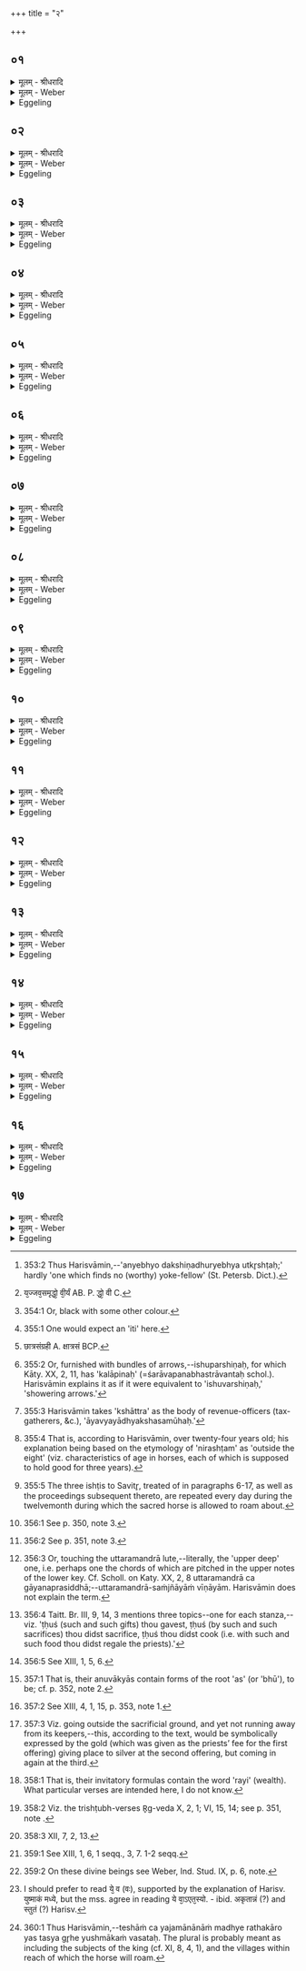 +++
title = "२"

+++


## ०१
<details><summary>मूलम् - श्रीधरादि</summary>

एत᳘स्यान्ताय᳘मानायाम्॥  
(म᳘) अ᳘श्वन्नि᳘क्त्वोदा᳘नयन्ति य᳘स्मिन्त्स᳘र्व्वाणि रूपा᳘णि भ᳘वन्ति यो᳘ वा जव᳘समृद्धः सह᳘स्रार्हम्पूर्व्व्यं यो द᳘क्षिणायां धु᳘र्य्यप्प्रतिधुरः[[!!]]॥
</details>

<details><summary>मूलम् - Weber</summary>

एत᳘स्यां ताय᳘मानायाम्॥  
अ᳘श्वं निॗक्त्वोदा᳘नयन्ति य᳘स्मिन्त्स᳘र्वाणि रूपा᳘णि भवन्ति यो᳘ वा जव᳘समृद्धः सह᳘स्रार्हम् पूर्व्यं यो द᳘क्षिणायां धुर्य᳘प्रतिधुरः᳟॥
</details>

<details><summary>Eggeling</summary>

1. Whilst this (offering to Pūshan) is being performed, the horse, having been cleansed, is led up--being one which is marked with all colours, or which is perfect in speed, worth a thousand (cows), in its prime, and without its match under the right-side yoke [^egg_905].

[^egg_905]: 353:2 Thus Harisvāmin,--'anyebhyo dakshiṇadhuryebhya utkr̥shṭaḥ;'  hardly 'one which finds no (worthy) yoke-fellow' (St. Petersb. Dict.).
</details>

## ०२
<details><summary>मूलम् - श्रीधरादि</summary>

(स्त) तद्य᳘त्सर्व्व᳘रूपो भ᳘वति॥  
स᳘र्व्वं वै᳘ रूपᳫँ᳭ स᳘र्व्वमश्वमेधः स᳘र्व्वस्या᳘प्त्यै स᳘र्व्वस्या᳘वरुद्ध्या ऽअ᳘थ य᳘ज्जव᳘समृद्धो᳘ व्वी᳘र्य्यम्वै᳘[[!!]] जवो᳘ व्वी᳘र्य्यस्या᳘प्त्यै व्वी᳘र्य्यस्या᳘वरुद्ध्या ऽअ᳘थ य᳘त्सह᳘स्रार्हः स᳘र्व्वम्वै᳘ सह᳘स्रᳫँ᳭ स᳘र्व्वमश्वमेधः स᳘र्व्वस्या᳘प्त्यै स᳘र्व्वस्या᳘वरुद्ध्या ऽअ᳘थ य᳘त्पूर्व्व्य᳘ ऽएष वा ऽअ᳘परिमितम्वी᳘र्य्यमभिव᳘र्द्धते[[!!]] य᳘त्पूर्व्व्यो᳘ ऽपरिमित᳘स्यैव᳘ व्वी᳘र्य्यस्या᳘वरुद्ध्या ऽअ᳘थ यद्द᳘क्षिणायान्धु᳘र्य्यप्प्रर्तिधुर᳘ ऽएष वा᳘ ऽएष य᳘ ऽएष त᳘पति न वा᳘ ऽएतं क᳘श्चन᳘ प्प्रतिप्प्रति᳘रेत᳘स्यैवा᳘वरुद्ध्यै॥
</details>

<details><summary>मूलम् - Weber</summary>

तद्य᳘त्सर्व᳘रूपो भ᳘वति॥  
स᳘र्वं वै᳘ रूपᳫं स᳘र्वमश्वमेधः स᳘र्वस्या᳘प्त्यै स᳘र्वस्या᳘वरुद्ध्या अ᳘थ य᳘ज्जव᳘समृद्धो [^wbr_1] वीर्यं᳘ वै᳘ जवो᳘ वीर्यस्या᳘प्त्यै वीर्य᳘स्या᳘वरुद्ध्या अ᳘थ य᳘त्सह᳘स्रार्हः स᳘र्वं वै᳘ सह᳘स्रᳫं स᳘र्वमश्वमेधः स᳘र्वस्या᳘प्त्यै स᳘र्वस्या᳘वरुद्ध्या अ᳘थ य᳘त्पूर्व्य᳘ एष वा अ᳘परिमितं वीर्य᳘मभिव᳘र्धते य᳘त्पूर्व्यो᳘ऽपरिमितस्यैव᳘ वीर्य᳘स्या᳘वरुद्ध्या अ᳘थ यद्द᳘क्षिणायां धुर्य᳘पर्तिधुर᳘ एष वा᳘ एष य᳘ एष त᳘पति न वा᳘ एतं क᳘श्चन᳘ प्रतिप्रति᳘रेत᳘स्यैवा᳘वरुद्ध्यै॥  

[^wbr_1]: य᳘ज्जव᳘समृद्धो᳘ वी᳘र्यं AB. P. द्धो᳘ वी C.
</details>

<details><summary>Eggeling</summary>

2. And as to its being one marked with all colours, it is for the sake of his (the Sacrificer's) obtaining and securing everything, for colour (outward appearance) is everything, and the Aśvamedha is everything. And as to its being perfect in speed, it is for the sake of his obtaining and securing vigour, for speed is vigour. And as to its being worth a thousand (cows), it is for the sake of his obtaining and securing everything, for a thousand means everything, and the Aśvamedha is everything. And as to its being in its prime, it is for the sake of his obtaining unlimited vigour, for such a one that is in the prime (of youth) increases to unlimited vigour. And as to its being without its match under the right-side yoke, it is for the sake of his obtaining yonder (sun), for that (horse) indeed is he that shines yonder, and assuredly there is no one to rival him.
</details>

## ०३
<details><summary>मूलम् - श्रीधरादि</summary>

(त्य᳘) त᳘दु होवाच भाल्लवेयः॥  
(यो) द्वि᳘रूप ऽए᳘वैषो᳘ ऽश्वः स्यात्कृष्ण᳘सारङ्गः प्प्रजा᳘पतेर्व्वा᳘ ए᳘षो ऽक्ष्णः स᳘मभवद्द्वि᳘रूपम्वा᳘ ऽइदञ्च᳘क्षुः शुक्ल᳘ञ्चैव᳘ कृष्ण᳘ञ्च त᳘देनᳫँ᳭ स्वे᳘न रूपे᳘ण स᳘मर्द्धयतीति[[!!]]॥
</details>

<details><summary>मूलम् - Weber</summary>

त᳘दु होवाच भाल्लबेयो᳟॥  
द्वि᳘रूप एॗवैषो᳘ऽश्वः स्यात्कृष्ण᳘सारंगः प्रजा᳘पतेर्वा᳘ एॗषोऽक्ष्णः स᳘मभवद्द्वि᳘रूपं वा᳘ इदं च᳘क्षुः शुक्लं᳘ चैव᳘ कृष्णं᳘ च त᳘देनᳫं स्वे᳘न रूपे᳘ण स᳘मर्धयती᳘ति॥
</details>

<details><summary>Eggeling</summary>

3. As to this, Bhāllaveya, however, said, 'That horse should be of two colours, black-spotted [^egg_906], for that (horse) was produced from Prajāpati's eye, and this eye is of two colours, white and black: he thus endows it with its own colour.'

[^egg_906]: 354:1 Or, black with some other colour.
</details>

## ०४
<details><summary>मूलम् - श्रीधरादि</summary>

(त्य᳘) अ᳘थ होवाच सा᳘त्ययज्ञिः॥  
(स्त्रि᳘) त्रि᳘रूप ऽए᳘वैषो᳘ ऽश्वः स्यात्त᳘स्य कृष्णः᳘ पूर्व्वार्द्धः᳘ शु᳘क्लो ऽपरार्द्धः कृ᳘त्तिकाञ्जिः पुर᳘स्तात्तद्य᳘त्कृष्णः᳘ पूर्व्वार्द्धो भ᳘वति य᳘दे᳘वेद᳘ङ्कृष्ण᳘मक्ष्णस्त᳘दस्य तद᳘थ य᳘च्छुक्लो ऽपरार्द्धो य᳘दे᳘वेद᳘ᳫँ᳘ शुक्ल᳘मक्ष्णस्त᳘दस्य तद᳘थ यत्कृ᳘त्तिकाञ्जिः पुर᳘स्तात्सा᳘ कनी᳘नका स᳘ ऽएव᳘ रूप᳘समृद्धो ऽतो यत᳘मो ऽस्योपक᳘ल्पेत बहुरूपो᳘ वा द्वि᳘रूपो वा त्रि᳘रूपो वा कृ᳘त्तिकाञ्जिस्तमा᳘लभेत जवे᳘न᳘ त्वेव स᳘मृद्धः स्यात्॥
</details>

<details><summary>मूलम् - Weber</summary>

अ᳘थ होवाच सा᳘त्ययज्ञिः॥  
त्रि᳘रूप एॗवैषो᳘ऽश्वः स्यात्त᳘स्य कृष्णः᳘ पूर्वार्धः᳘ शुॗक्लोऽपरार्धः कृ᳘त्तिकाञ्जिः पुर᳘स्तात्तद्य᳘त्कृष्णः᳘ पूर्वार्धो भ᳘वति य᳘देॗवेदं᳘ कृष्ण᳘मक्ष्णस्त᳘दस्य तद᳘थ य᳘छुॗक्लोऽपरार्धो य᳘देॗवेदं᳘ शुक्ल᳘मक्ष्णस्त᳘दस्य तद᳘थ यत्कृ᳘त्तिकाञ्जिः पुर᳘स्तात्सा᳘ कनी᳘नका स᳘ एव᳘ रूप᳘समृद्धोऽतो यतॗमोऽस्योपक᳘ल्पेत बहुरूपो᳘ वा द्वि᳘रूपो वा त्रि᳘रूपो वा कृ᳘त्तिकाञ्जिस्तमा᳘लभेत जवे᳘नॗ त्वेव स᳘मृद्धः स्यात्॥
</details>

<details><summary>Eggeling</summary>

4. But Sātyayajñi said, 'That horse should be of three colours, its forepart black, its hindpart white, with a wain for its mark in front;--when its forepart is black it is the same as this black of the eye; and when its hindpart is white it is the same as this white of the eye; and when it has a wain for its mark in front, that is the pupil: such

a one, indeed, is perfect in colour [^egg_907].' Whichever of these, then, should be ready at hand, either a many-coloured one, or one of two colours, or one of three colours with a wain for its mark, let him slaughter it: but in speed it should certainly be perfect.

[^egg_907]: 355:1 One would expect an 'iti' here.
</details>

## ०५
<details><summary>मूलम् - श्रीधरादि</summary>

(त्त᳘) त᳘स्यैते᳘ पुर᳘स्ताद्रक्षिता᳘र ऽउ᳘पकॢप्ता भवन्ति॥  
राजपुत्राः᳘ कवचि᳘नः शत᳘ᳫँ᳘ राज᳘न्या निषङ्गि᳘णः शत᳘ᳫँ᳘ सूतग्राम᳘ण्याम्पुत्रा᳘ ऽइषुपर्षि᳘णः शतं᳘ क्षात्त्रसंग्रहीतॄणा᳘म्पुत्रा᳘ दण्डि᳘नः शत᳘मश्वशतन्नि᳘रष्टन्निर᳘मणं य᳘स्मिन्नेनमपिसृ᳘ज्य र᳘क्षन्ति॥
</details>

<details><summary>मूलम् - Weber</summary>

त᳘स्यैते᳘ पुर᳘स्ताद्रक्षिता᳘र उ᳘पकॢप्ता भवन्ति॥  
राजपुत्राः᳘ कवचि᳘नः शतं᳘ राजॗन्या निषङ्गि᳘णः शत᳘ᳫं᳘ सूतग्रामॗण्याम् पुत्रा᳘ इषुपर्षि᳘णः शतं᳘ क्षात्त्रसंग्रहीतॄणा᳘म् [^wbr_2] पुत्रा᳘ दण्डि᳘नः शत᳘मश्वशतं नि᳘रष्टं निर᳘मणं य᳘स्मिन्नेनमपिसृ᳘ज्य र᳘क्षन्ति॥  

[^wbr_2]: छात्रसंग्रही A. क्षात्रसं BCP.
</details>

<details><summary>Eggeling</summary>

5. In front (of the sacrificial ground) there are those keepers of it ready at hand,--to wit, a hundred royal princes, clad in armour; a hundred warriors armed with swords; a hundred sons of heralds and headmen, bearing quivers filled with arrows [^egg_908]; and a hundred sons of attendants [^egg_909] and charioteers, bearing staves;--and a hundred exhausted, worn out horses [^egg_910] amongst which, having let loose that (sacrificial horse), they guard it.

[^egg_908]: 355:2 Or, furnished with bundles of arrows,--ishuparshiṇaḥ, for which Kāty. XX, 2, 11, has 'kalāpinaḥ' (=śarāvapanabhastrāvantaḥ schol.). Harisvāmin explains it as if it were equivalent to 'ishuvarshiṇaḥ,' 'showering arrows.'

[^egg_909]: 355:3 Harisvāmin takes 'kshāttra' as the body of revenue-officers (tax-gatherers, &c.), 'āyavyayādhyakshasamūhaḥ.'

[^egg_910]: 355:4 That is, according to Harisvāmin, over twenty-four years old; his explanation being based on the etymology of 'nirashṭam' as 'outside the eight' (viz. characteristics of age in horses, each of which is supposed to hold good for three years).
</details>

## ०६
<details><summary>मूलम् - श्रीधरादि</summary>

(न्त्य᳘) अ᳘थ सावित्रीमि᳘ष्टिन्नि᳘र्व्वपति॥  
सवित्रे᳘ प्रसवित्रे द्वा᳘दशकपालम्पुरोडा᳘शᳫँ᳭ सविता वै᳘ प्प्रसविता᳘ सविता᳘ म ऽइमं᳘ यज्ञम्प्र᳘सुवादि᳘ति॥
</details>

<details><summary>मूलम् - Weber</summary>

अ᳘थ सावित्रीमि᳘ष्टिं नि᳘र्वपति॥  
सवित्रे᳘ प्रसवित्रे द्वा᳘दशकपालम् पुरोडा᳘शᳫं सविता वै᳘ प्रसविता᳘ सविता᳘ म इमं᳘ यज्ञम् प्र᳘सुवादिति॥
</details>

<details><summary>Eggeling</summary>

6. He then prepares an (ishṭi) offering to Savitr̥ [^egg_911]--a cake on twelve potsherds to Savitr̥ Prasavitr̥--thinking, May Savitr̥ impel this my sacrifice!' for Savitr̥ (the sun), indeed, is the impeller (prasavitr̥).

[^egg_911]: 355:5 The three ishṭis to Savitr̥, treated of in paragraphs 6-17, as well as the proceedings subsequent thereto, are repeated every day during the twelvemonth during which the sacred horse is allowed to roam about.
</details>

## ०७
<details><summary>मूलम् - श्रीधरादि</summary>

त᳘स्यै प᳘ञ्चदश सामिधे᳘न्यो भवन्ति॥  
व्वा᳘र्त्रघ्नावा᳘ज्यभागौ य᳘ ऽइमा व्वि᳘श्वा जातान्या᳘ देवो᳘ यातु सविता᳘ सुर᳘त्न ऽइ᳘त्युपाᳫँ᳭शु᳘ हवि᳘षो याज्या ऽनुवा᳘क्ये व्विरा᳘जौ संया᳘ज्ये हि᳘रण्यन्द᳘क्षिणा सुव᳘र्ण्णᳫँ᳘ शत᳘मानन्त᳘स्योक्तम्ब्रा᳘ह्मणम्॥
</details>

<details><summary>मूलम् - Weber</summary>

त᳘स्यै प᳘ञ्चदश सामिधेॗन्यो भवन्ति॥  
वा᳘र्त्रघ्नावा᳘ज्यभागौ य᳘ इमा वि᳘श्वा जातान्या᳘ देवो᳘ यातु सविता᳘ सुर᳘त्न इ᳘त्युपांशु᳘ हवि᳘षो याज्यानुवाॗक्ये विरा᳘जौ संयाॗज्ये हि᳘रण्यं द᳘क्षिणा सुव᳘र्णं शत᳘मानं त᳘स्योक्तम् ब्रा᳘ह्मणम्॥
</details>

<details><summary>Eggeling</summary>

7. For this (offering) there are fifteen kindling-verses;

and the two butter-portions relate to the slaying of Vr̥tra [^egg_912]. [The verses, R̥g-veda V, 82, 9; VII, 45, 1], 'He who calleth forth all these beings (with his call, may he, Savitr̥, quicken us)!' and 'May the divine Savitr̥ come hither, treasure-laden, (filling the air whilst driving with his steeds; holding in his hand many things meet for man; and laying to rest and awakening the world),' pronounced in a low voice, are the invitatory and offering formulas of the chief oblation. Those of the Svishṭakr̥t are two virāj-verses [^egg_913]. The priests’ fee is gold weighing a hundred (grains): the meaning of this has been explained.

[^egg_912]: 356:1 See p. 350, note 3.

[^egg_913]: 356:2 See p. 351, note 3.
</details>

## ०८
<details><summary>मूलम् - श्रीधरादि</summary>

(न्त᳘) त᳘स्यै प्प्रयाजे᳘षु ताय᳘मानेषु॥  
ब्राह्मणो᳘ व्वीणागाथी᳘ दक्षिणत ऽउ᳘त्तरमन्द्रामुदाघ्नं᳘स्तिस्रः᳘ स्वयᳫँ᳭ सम्भृता[[!!]] गा᳘था गायती᳘त्ययजते᳘त्यददादि᳘ति त᳘स्योक्तम्ब्रा᳘ह्मणम्॥
</details>

<details><summary>मूलम् - Weber</summary>

त᳘स्यै प्रयाजे᳘षु ताय᳘मानेषु॥  
ब्राह्मणो᳘ वीणागाथी᳘ दक्षिणत उ᳘त्तरमन्द्रामुदाघ्न᳘ᳫं᳘स्तिस्रः᳘ स्वयंस᳘म्भृता गा᳘था गायती᳘त्ययजते᳘त्यददादि᳘ति त᳘स्योक्तम् ब्रा᳘ह्मणम्॥
</details>

<details><summary>Eggeling</summary>

8. Whilst the fore-offerings of this (ishṭi) are being performed, a Brāhman lute-player, striking up the uttaramandrā (tune [^egg_914]), sings three strophes composed by himself (on topics [^egg_915] such as), 'Such a sacrifice he offered,--Such gifts he gave:' the meaning of this has been explained [^egg_916].

[^egg_914]: 356:3 Or, touching the uttaramandrā lute,--literally, the 'upper deep' one, i.e. perhaps one the chords of which are pitched in the upper notes of the lower key. Cf. Scholl. on Katy. XX, 2, 8 uttaramandrā ca gāyanaprasiddhā;--uttaramandrā-saṁjñāyāṁ vīṇāyām. Harisvāmin does not explain the term.

[^egg_915]: 356:4 Taitt. Br. III, 9, 14, 3 mentions three topics--one for each stanza,--viz. 'ṭḥuś (such and such gifts) thou gavest, ṭḥuś (by such and such sacrifices) thou didst sacrifice, ṭḥuś thou didst cook (i.e. with such and such food thou didst regale the priests).'

[^egg_916]: 356:5 See XIII, 1, 5, 6.
</details>

## ०९
<details><summary>मूलम् - श्रीधरादि</summary>

(म᳘) अ᳘थ द्विती᳘यान्नि᳘र्व्वपति॥  
सवित्र᳘ ऽआसवित्रे द्वा᳘दशकपालम्पुरोडा᳘शᳫँ᳭ सविता वा᳘ ऽआसविता᳘ सविता᳘ म ऽइमं᳘ यज्ञमा᳘सुवादि᳘ति॥ कांडस्यार्द्धम्॥२१६॥
</details>

<details><summary>मूलम् - Weber</summary>

अ᳘थ द्विती᳘यां नि᳘र्वपति॥  
सवित्र᳘ आसवित्रे द्वा᳘दशकपालम् पुरोडा᳘शᳫं सविता वा᳘ आसविता᳘ सविता᳘ म इमं᳘ यज्ञमा᳘सुवादि᳘ति॥
</details>

<details><summary>Eggeling</summary>

9. He then prepares a second (offering)--a cake on twelve potsherds to Savitr̥ Āsavitr̥--thinking, 'May Savitr̥ propel this my sacrifice!' for Savitr̥, indeed, is the propeller (āsavitr̥).
</details>

## १०
<details><summary>मूलम् - श्रीधरादि</summary>

त᳘स्यै सप्त᳘दश सामिधे᳘न्यो भवन्ति॥  
स᳘द्वन्तावा᳘ज्यभागौ स᳘देवा᳘वरुन्द्धे व्वि᳘श्वानि देव सवितः स᳘घा नो देवः᳘ सविता᳘ सहावे᳘त्युपाᳫँ᳭शु᳘ हवि᳘षो याज्या ऽनुवा᳘क्ये ऽअनुष्टु᳘भौ संया᳘ज्ये रजतᳫँ᳭ हि᳘रण्यन्द᳘क्षिणा नानारूप᳘ताया ऽअ᳘थो ऽउत्क्रमाया᳘नपक्रमाय शत᳘मानं भवति शता᳘युर्व्वै पु᳘रुषः शते᳘न्द्रिय ऽआ᳘युरे᳘वेन्द्रिय᳘म्वी᳘र्य्यमात्म᳘न्द्धत्ते॥
</details>

<details><summary>मूलम् - Weber</summary>

त᳘स्यै सप्त᳘दश सामिधेॗन्यो भवन्ति॥  
स᳘द्वन्तावा᳘ज्यभागौ स᳘देवा᳘वरुन्द्धे वि᳘श्वानि देव सवितः स᳘ घा नो देवः᳘ सविता᳘ सहावे᳘त्युपांशु᳘ हवि᳘षो याज्यानुवाॗक्ये अनुष्टु᳘भौ संयाॗज्ये रजतᳫं हि᳘रण्यं द᳘क्षिणा नानारूप᳘ताया अ᳘थो उत्क्रमाया᳘नपक्रमाय शत᳘मानम् भवति शता᳘युर्वै पु᳘रुषः शते᳘न्द्रिय आ᳘युरेॗवेन्द्रियं᳘ वीर्य᳘मात्म᳘न्धत्ते॥
</details>

<details><summary>Eggeling</summary>

10. For this (offering) there are seventeen kindling-verses; and the two butter-portions are possessed of that which is [^egg_917]: the (truly) existent he thereby obtains. [The verses, R̥g-veda V, 82, 5; VII, 45, 31 'All troubles, O divine Savitr̥, (keep from us, do thou send us that which is good)!' and 'May that mighty god Savitr̥ (the lord of treasure, send us treasure; shedding wide-spread lustre, may he bestow upon us the joys of mortal life)!' pronounced in a low voice, are the invitatory and offering formulas of the chief oblation. Those of the Svishṭakr̥t are two anushṭubh verses [^egg_918]. Silver is the priests’ fee,--for the sake of variety of colour, and also for the sake of (the horse's) going outside [^egg_919] and not going away. It weighs a hundred (grains), for man has a life of a hundred (years), and a hundred energies: it is life, and energy, vigour, he thus secures for himself.

[^egg_917]: 357:1 That is, their anuvākyās contain forms of the root 'as' (or 'bhū'), to be; cf. p. 352, note 2.

[^egg_918]: 357:2 See XIII, 4, 1, 15, p. 353, note 1.

[^egg_919]: 357:3 Viz. going outside the sacrificial ground, and yet not running away from its keepers,--this, according to the text, would be symbolically expressed by the gold (which was given as the priests’ fee for the first offering) giving place to silver at the second offering, but coming in again at the third.
</details>

## ११
<details><summary>मूलम् - श्रीधरादि</summary>

त᳘स्यै प्प्रयाजे᳘षु ताय᳘मानेषु॥  
ब्राह्मणो᳘ व्वीणागाथी᳘ दक्षिणत ऽउ᳘त्तरमन्द्रामुदाघ्नं᳘स्तिस्रः᳘ स्वयᳫँ᳭ सम्भृता[[!!]] गा᳘था गायती᳘त्ययजते᳘त्यददादि᳘ति त᳘स्योक्तम्ब्रा᳘ह्मणम् ॥
</details>

<details><summary>मूलम् - Weber</summary>

त᳘स्यै प्रयाजे᳘षु ताय᳘मानेषु॥  
ब्राह्मणो᳘ वीणागाथी᳘ दक्षिणत उ᳘त्तरमन्द्रामुदाघ्न᳘ᳫं᳘स्तिस्रः᳘ स्वयंस᳘म्भृता गा᳘था गायती᳘त्ययजते᳘त्यददादि᳘ति त᳘स्योक्तम् ब्रा᳘ह्मणम् ॥
</details>

<details><summary>Eggeling</summary>

11. Whilst the fore-offerings of this (ishṭi) are being performed, a Brāhman lute-player, striking up the uttaramandrā (tune), sings three strophes composed by himself (on topics such as), 'Such a sacrifice he offered,--Such gifts he gave:' the meaning of this has been explained.
</details>

## १२
<details><summary>मूलम् - श्रीधरादि</summary>

(म) अथ[[!!]] तृतीयान्निर्व्वपति[[!!]]॥  
सवित्रे᳘ सत्य᳘प्प्रसवाय द्वा᳘दशकपालमपुरोडा᳘शमेष᳘ ह वै᳘ सत्यः᳘ प्प्रसवो यः᳘ सवितुः᳘ सत्ये᳘न मे प्प्रसवे᳘नेमं᳘ यज्ञम्प्र᳘सुवादि᳘ति॥
</details>

<details><summary>मूलम् - Weber</summary>

अ᳘थ तृती᳘यां नि᳘र्वपति॥  
सवित्रे᳘ सत्य᳘प्रसवाय द्वा᳘दशकपालम् पुरोडा᳘शमेष ह वै᳘ सत्यः᳘ प्रसवो यः᳘ सवितुः᳘ सत्ये᳘न मे प्रसवे᳘नेमं᳘ यज्ञम् प्र᳘सुवादि᳘ति॥
</details>

<details><summary>Eggeling</summary>

12. He then prepares a third (offering)--a cake

on twelve potsherds to Savitr̥ Satyaprasava ('of true impulse'); for that, indeed, is the true impulse which is Savitr̥'s: 'May he impel with true impulse this my sacrifice!' so he thinks.
</details>

## १३
<details><summary>मूलम् - श्रीधरादि</summary>

त᳘स्यै सप्त᳘दशैव᳘ सामिधे᳘न्यो भवन्ति॥  
रयिम᳘न्तावा᳘ज्यभागौ᳘ व्वी᳘र्य्यम्वै᳘[[!!]] रयि᳘र्व्वी᳘र्य्यस्या᳘प्त्यै व्वी᳘र्य्यस्या᳘वरुद्ध्या ऽआ᳘ विश्व᳘देवᳫँ᳭ स᳘त्पतिन्न᳘ प्प्रमि᳘ये सवितुर्द्दे᳘व्यस्य तदि᳘त्युपाᳫँ᳭शु᳘ हवि᳘षो याज्या ऽनुवा᳘क्ये नि᳘त्ये संया᳘ज्ये ने᳘द्यज्ञपथाद᳘यानी᳘ति कॢप्त᳘ ऽएव᳘ य᳘ज्ञे ऽन्ततः प्प्र᳘तितिष्ठति त्रिष्टु᳘भौ भवत ऽइन्द्रियम्वै᳘[[!!]] व्वी᳘र्य्यं त्रिष्टु᳘बिन्द्रिय᳘स्यैव᳘ व्वी᳘र्य्यस्या᳘वरुद्ध्यै हि᳘रण्यन्द᳘क्षिणा सुव᳘र्ण्णᳫँ᳭ शत᳘मानं त᳘स्योक्तम्ब्रा᳘ह्मणम्॥
</details>

<details><summary>मूलम् - Weber</summary>

त᳘स्यै सप्त᳘दशैव᳘ सामिधेॗन्यो भवन्ति॥  
रयिम᳘न्तावा᳘ज्यभागौ वीर्यं᳘ वै᳘ रयि᳘वीर्य᳘स्या᳘प्त्यै वीर्य᳘स्या᳘वरुद्ध्या आ᳘ विश्व᳘देवᳫं स᳘त्पतिं न᳘ प्रमि᳘ये सवितुर्दै᳘व्यस्य तदि᳘त्युपांशु᳘ हवि᳘षो याज्यानुवाॗक्ये नि᳘त्ये संयाॗज्ये ने᳘द्यज्ञपथाद᳘यानी᳘ति कॢप्त᳘ एव᳘ यॗज्ञेऽन्ततः प्र᳘तितिष्ठति त्रिष्टु᳘भौ भवत इ᳘न्द्रे वै᳘ वीर्यं᳘ त्रिष्टु᳘बिन्द्रिय᳘स्यैव᳘ वीर्य᳘स्या᳘वरुद्ध्यै हि᳘रण्यं द᳘क्षिणा सुव᳘र्णं शत᳘मानं त᳘स्योक्तम् ब्रा᳘ह्मणम्॥
</details>

<details><summary>Eggeling</summary>

13. For this (ishṭi) there are again seventeen kindling-verses. The two butter-portions are possessed of 'wealth [^egg_920],' with a view to his obtaining and securing vigour, for wealth is vigour (strength). [The verses, R̥g-veda V, 82, 7; IV, 54, 4,] 'The all-divine, true lord (we hope to gain this day by our hymns, Savitr̥ of true impulsion),' and 'Indestructible is that (work) of the divine Savitr̥, (that he will ever sustain the whole world: whatever he, the fair-fingered, bringeth forth over the extent of the earth and the expanse of the sky, that is truly his own),' pronounced in a low voice, are the invitatory and offering formulas of the chief offering. Those of the Svishṭakr̥t (he makes) the regular ones [^egg_921], thinking, 'Lest I should depart from the path of sacrifice:' he thus finally establishes himself in the well-ordered sacrifice. Trishṭubh-verses they are for the sake of his gaining and securing (Indra's) energy, vigour, for the Trishṭubh is the vigour in Indra. The priests’ fee is gold weighing a hundred (grains): the meaning of this has been explained [^egg_922].

[^egg_920]: 358:1 That is, their invitatory formulas contain the word 'rayi' (wealth). What particular verses are intended here, I do not know.

[^egg_921]: 358:2 Viz. the trishṭubh-verses R̥g-veda X, 2, 1; VI, 15, 14; see p. 351, note .

[^egg_922]: 358:3 XII, 7, 2, 13.
</details>

## १४
<details><summary>मूलम् - श्रीधरादि</summary>

(न्त᳘) त᳘स्यै प्रयाजे᳘षु ताय᳘मानेषु॥  
ब्राह्मणो᳘ व्वीणागाथी᳘ दक्षिणत ऽउ᳘त्तरमन्द्रामुदाघ्नं᳘स्तिस्रः᳘ स्वयᳫँ᳭ सम्भृता गा᳘था गायती᳘त्ययजते᳘त्यददादि᳘ति त᳘स्योक्तम्ब्रा᳘ह्मणम् ॥
</details>

<details><summary>मूलम् - Weber</summary>

त᳘स्यै प्रयाजे᳘षु ताय᳘मानेषु॥  
ब्राह्मणो᳘ वीणानेव᳘ रुद्रा᳘दन्त᳘र्दधाति त᳘स्माद्य᳘त्रैॗषाश्वमेध आ᳘हुतिर्हूय᳘ते न त᳘त्र रुद्रः᳘ पशू᳘नभि᳘मन्यते ॥
</details>

<details><summary>Eggeling</summary>

14. Whilst the fore-offerings of this (ishṭi) are

being performed, a Brāhman lute-player, striking up the uttaramandrā (tune), sings three strophes composed by himself (on topics such as), 'Such a sacrifice he offered,--Such gifts he gave:' the meaning of this has been explained.
</details>

## १५
<details><summary>मूलम् - श्रीधरादि</summary>

(मे) एत᳘स्याᳫँ᳭ स᳘ᳫँ᳘स्थितायाम्॥  
(मु) उपोत्था᳘याध्वर्य्यु᳘श्च य᳘जमानश्चा᳘श्वस्य द᳘क्षिणे क᳘र्ण्ण ऽआ᳘जपतो व्विभू᳘र्म्मात्रा᳘ प्प्रभूः᳘ पित्रे᳘ति त᳘स्योक्तम्ब्रा᳘ह्मणम᳘थैनमु᳘दञ्चम्प्रा᳘ञ्चम्प्र᳘सृजत ऽएषा᳘ होभ᳘येषान्देवमनुष्या᳘णां दिग्यदु᳘दीची प्रा᳘ची स्वा᳘यामे᳘वैनं त᳘द्दिशि᳘ धत्तो न वै स्व᳘ ऽआय᳘तने प्प्र᳘तिष्ठितो रिष्यत्य᳘रिष्ट्यै॥
</details>

<details><summary>मूलम् - Weber</summary>

एत᳘स्याᳫं स᳘ᳫं᳘स्थितायाम्॥  
उपोत्था᳘याध्वर्यु᳘श्च य᳘जमानश्चा᳘श्वस्य द᳘क्षिणे क᳘र्ण आ᳘जपतो विभू᳘र्मात्रा᳘ प्रभूः᳘ पित्रे᳘ति त᳘स्योक्तम् ब्रा᳘ह्मणम᳘थैनमु᳘दञ्चम् प्रा᳘ञ्चम् प्र᳘सृजत एषा᳘ होभ᳘येषां देवमनुष्या᳘णां दिग्यदु᳘दीची प्रा᳘ची स्वा᳘यामेॗवैनं त᳘द्दिषि᳘ धत्तो न वै स्व᳘ आय᳘तने प्र᳘तिष्ठितो रिष्यत्य᳘रिष्ट्यै॥
</details>

<details><summary>Eggeling</summary>

15. When this (offering) is completed, the Adhvaryu and the Sacrificer rise, and whisper in the horse's right ear (Vāj. S. XXII, 19), 'Plenteous by thy mother, strengthful by dry father . . .!' the meaning of this has been explained [^egg_923]. They then set it free towards the north-east, for that--to wit, the north-east--is the region of both gods and men: they thus consign it to its own region, in order to its suffering no injury, for one who is established in his own home suffers no injury.

[^egg_923]: 359:1 See XIII, 1, 6, 1 seqq., 3, 7. 1-2 seqq.
</details>

## १६
<details><summary>मूलम् - श्रीधरादि</summary>

स᳘ ऽआह दे᳘वा ऽआशापालाः॥  
(ऽ) एत᳘न्देवेभ्यो᳘ ऽश्वम्मे᳘धाय प्प्रो᳘क्षितᳫँ᳭ रक्षते᳘त्युक्ता᳘ मानुषा᳘ ऽआशापाला ऽअ᳘थैते दे᳘वा ऽआप्याः᳘ साध्या᳘ ऽअन्वाध्या᳘ मरु᳘तस्त᳘मेत᳘ ऽउभ᳘ये देवमनुष्याः᳘ सम्विदाना ऽअ᳘प्प्रत्यावर्त्तयन्तः सम्वत्सर᳘ᳫँ᳘ रक्षन्ति तद्यन्न᳘ प्प्रत्यावर्त्त᳘यन्त्येष वा᳘ ऽएष त᳘पति क᳘ ऽउ᳘ ह्येतम᳘र्हति प्प्रत्या᳘वर्त्तयितुं य᳘द्ध्येनम्प्रत्यावर्त्त᳘येयुः प᳘रागे᳘वेदᳫँ᳭ स᳘र्व्वᳫँ᳭ स्यात्त᳘स्माद᳘प्रत्यावर्त्तᳫँ᳭ रक्षन्ति॥
</details>

<details><summary>मूलम् - Weber</summary>

स᳘ आह दे᳘वा आशापालाः॥  
एतं᳘ देवेभ्यो᳘ऽश्वम् मे᳘धाय प्रो᳘क्षितं रक्षते᳘त्युक्ता᳘ मानुषा आशापाला अथैते दै᳘वा आप्याः᳘ साध्या᳘ अन्वाध्या᳘ मरु᳘तस्त᳘मेत᳘ उभ᳘ये देवमनुष्याः᳘ संविदाना अ᳘प्रत्यावर्तयन्तः संवत्सरं᳘ रक्षन्ति तद्यं न᳘ प्रत्यावर्त᳘यन्त्येष वा᳘ एष त᳘पति क᳘ उॗ ह्येतम᳘र्हति प्रत्या !वयितुं यॗद्येनम् प्रत्यावर्त᳘येयुः प᳘रागेॗवेदᳫं स᳘र्वᳫं स्यात्त᳘स्माद᳘प्रत्यावर्तयन्तो रक्षन्ति॥
</details>

<details><summary>Eggeling</summary>

16. He says, 'O ye gods, guardians of the regions, guard ye this horse, consecrated for offering unto the gods!' The (four kinds of) human guardians of the (four) regions have been told, and these now are the divine ones, to wit, the Āpyas, Sādhyas, Anvādhyas [^egg_924] and Maruts; and both of these, gods and men, of one mind, guard it for a year without turning (driving) it back. The reason why they do not turn it back, is that it is he that shines yonder,--and who, forsooth, is able to turn him back? But were they to turn it back, everything here assuredly would go backward (go to ruin): therefore they guard it without turning it back.

[^egg_924]: 359:2 On these divine beings see Weber, Ind. Stud. IX, p. 6, note.
</details>

## १७
<details><summary>मूलम् - श्रीधरादि</summary>

स᳘ ऽआहा᳘शापालाः॥  
(०) ये वा᳘ ऽएत᳘स्योदृ᳘चङ्गमिष्य᳘न्ति राष्ट्रन्ते᳘ भविष्यन्ति रा᳘जानो भविष्यन्त्यभिषेचनी᳘या ऽअ᳘थ य᳘ ऽएत᳘स्योदृ᳘चन्न᳘ गमिष्यन्त्य᳘राष्ट्रन्ते᳘ भविष्यन्त्य᳘राजानो भविष्यन्ति राज᳘न्या व्वि᳘शो ऽनभिषेचनीयास्त᳘स्मान्मा[[!!]] प्प्र᳘मदत स्ना᳘त्वाच्चै᳘वैनमुदका᳘न्निरुन्धीध्वम्व᳘डवाभ्यश्च ते य᳘द्यद्ब्राह्मणजात᳘मुपनिग᳘च्छेत त᳘त्तत्पृच्छेत ब्रा᳘ह्मणाः कि᳘यद्यूय᳘मश्वमेध᳘स्य व्वित्थे᳘ति ते ये न᳘ व्विद्यु᳘र्ज्जिनीया᳘त तान्त्स᳘र्व्वं वा᳘ ऽअश्वमेधः स᳘र्व्वस्यैष न᳘ वेद यो᳘ ब्राह्मणः स᳘न्नश्वमेध᳘स्य न व्वे᳘द सो᳘ ऽब्राह्मणो ज्ये᳘य ऽएव स पा᳘नङ्करवाथ खादन्नि᳘वपाथा᳘थ यत्कि᳘ञ्च जनपदे᳘ ऽकृतान्नᳫँ᳭ स᳘र्व्वं वस्त᳘त्सुतन्ते᳘षाᳫँ᳭ रथकारकुल᳘ ऽएव᳘ वो व्वसतिस्तद्ध्य᳘श्वस्याय᳘तनमि᳘ति॥
</details>
<details><summary>मूलम् - Weber</summary>

स᳘ आहा᳘शापालाः॥  
ये वा᳘ [^wbr_3] एत᳘स्योदृ᳘चं गमिष्य᳘न्ति राष्ट्रं ते᳘ भविष्यन्ति रा᳘जानो भविष्यन्त्यभिषेचनी᳘या अ᳘थ य᳘ एत᳘स्योदृ᳘चं न᳘ गमिष्यन्त्य᳘राष्ट्रं ते᳘ भविष्यन्त्य᳘राजानो भविष्यन्ति राजॗन्या वि᳘शोऽनभिषेचनी᳘यास्त᳘स्मान्मा प्र᳘मदत स्ना᳘त्वाच्चैॗवैनमुदका᳘न्निरुन्धीध्वं व᳘डवाभ्यश्च ते य᳘द्यद्ब्राह्मणजात᳘मुपनिग᳘छेत त᳘त्तत्पृछेत ब्रा᳘ह्मणाः कि᳘यद्यूय᳘मश्वमेध᳘स्य वित्थे᳘ति ते ये न᳘ विद्यु᳘र्जिनीया᳘त तान्त्स᳘र्वं वा᳘ अश्वमेधः स᳘र्वस्यैष न वेद यो᳘ ब्राह्मणः स᳘न्नश्वमेध᳘स्य न वे᳘द सो᳘ऽब्राह्मणो ज्ये᳘य एव स पा᳘नं करवाथ खादं नि᳘वपाथा᳘थ यत्किं᳘ च जनपदे᳘ कृतान्नᳫं स᳘र्वं वस्त᳘त्सुतं ते᳘षां रथकारकुल᳘ एव᳘ वो वसतिस्तद्ध्य᳘श्वस्याय᳘तनमि᳘ति॥  

[^wbr_3]: I should prefer to read ये᳘ व (वः), supported by the explanation of Harisv. युष्माकं मध्ये, but the mss. agree in reading ये वा᳘ऽएत᳘स्यो. - ibid. अकृतान्नं (?) and स्तुतं (?) Harisv.
</details>
<details><summary>Eggeling</summary>

17. He says, 'Ye guardians of the quarters, those who go on to the end of this (horse-sacrifice) will

become (sharers of) the royal power, they will become kings worthy of being consecrated; but those who do not go on to the end of this (sacrifice) will be excluded from royal power, they will not become kings, but nobles and peasants, unworthy of being consecrated: do not ye therefore be heedless, and keep it (the horse) from water suitable for bathing and from mares! And whenever ye meet with any kind of Brāhmaṇas, ask ye them, "O Brāhmaṇas, how much know ye of the Aśvamedha?" and those who know naught thereof ye may despoil; for the Aśvamedha is everything, and he who, whilst being a Brāhmaṇa, knows naught of the Aśvamedha, knows naught of anything, he is not a Brāhmaṇa, and as such liable to be despoiled. Ye shall give it drink, and throw down fodder for it; and whatever prepared food there is in the country all that shall be prepared for you. Your abode shall be in the house of a carpenter of these (sacrificers [^egg_925]), for there is the horse's resting-place.'

[^egg_925]: 360:1 Thus Harisvāmin,--teshāṁ ca yajamānānāṁ madhye rathakāro yas tasya gr̥he yushmākaṁ vasataḥ. The plural is probably meant as including the subjects of the king (cf. XI, 8, 4, 1), and the villages within reach of which the horse will roam.
</details>

